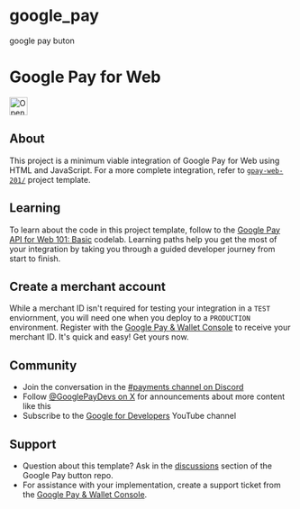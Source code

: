 # google_pay
google pay buton

# Google Pay for Web

<!--- Open in Preview button -->
<a href="https://avatars.githubusercontent.com/u/39159631?s=57&v=4">
  <picture>
    <source
      media="(prefers-color-scheme: dark)"
      srcset="https://avatars.githubusercontent.com/u/39159631?s=57&v=4">
    <source
      media="(prefers-color-scheme: light)"
      srcset="https://avatars.githubusercontent.com/u/39159631?s=57&v=4">
    <img
      height="32"
      alt="Open in IDX"
      src="https://avatars.githubusercontent.com/u/39159631?s=57&v=4">
  </picture>
</a>

## About

This project is a minimum viable integration of Google Pay for Web using HTML and JavaScript. For a more complete
integration, refer to [`gpay-web-201/`][17] project template.

## Learning

To learn about the code in this project template, follow to the [Google Pay API for Web 101: Basic][10] codelab.
Learning paths help you get the most of your integration by taking you through a guided developer journey from start to
finish.

## Create a merchant account

While a merchant ID isn't required for testing your integration in a `TEST` enviornment, you will need one when you
deploy to a `PRODUCTION` environment. Register with the [Google Pay & Wallet Console][15] to receive your merchant ID.
It's quick and easy! Get yours now.

## Community

- Join the conversation in the [#payments channel on Discord][12]
- Follow [@GooglePayDevs on X][13] for announcements about more content like this
- Subscribe to the [Google for Developers][14] YouTube channel

## Support

- Question about this template? Ask in the [discussions][16] section of the Google Pay button repo.
- For assistance with your implementation, create a support ticket from the [Google Pay & Wallet Console][15].

[10]: https://codelabs.developers.google.com/codelabs/gpay-web-101
[12]: https://goo.gle/payments-dev-community
[13]: https://x.com/GooglePayDevs
[14]: https://goo.gle/developers
[15]: https://goo.gle/3Cg8KxJ
[16]: https://github.com/google-pay/google-pay-button/discussions
[17]: https://github.com/google-pay/google-pay-button/tree/main/examples/html/gpay-web-201/

